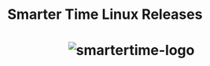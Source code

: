# Smarter Time Linux Releases

<h1 align="center">
  <img src="https://www.smartertime.com/wp-content/uploads/2016/08/FullLogo-1.png" alt="smartertime-logo">
</h1>
